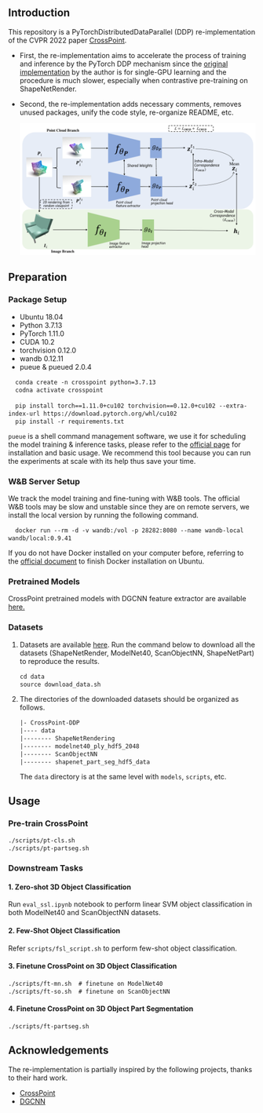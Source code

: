 ## Introduction
This repository is a PyTorchDistributedDataParallel (DDP) re-implementation of the CVPR 2022 paper [CrossPoint](https://openaccess.thecvf.com/content/CVPR2022/html/Afham_CrossPoint_Self-Supervised_Cross-Modal_Contrastive_Learning_for_3D_Point_Cloud_Understanding_CVPR_2022_paper.html). 

* First, the re-implementation aims to accelerate the process of training and inference by the PyTorch DDP mechanism since
the [original implementation](https://github.com/MohamedAfham/CrossPoint) by the author is for single-GPU learning
and the procedure is much slower, especially when contrastive pre-training on ShapeNetRender. 

* Second, the re-implementation adds necessary comments, removes unused packages, unify the code style, re-organize README, etc. 

    ![](images/crosspoint_architecture.png)

## Preparation
### Package Setup
* Ubuntu 18.04
* Python 3.7.13
* PyTorch 1.11.0
* CUDA 10.2
* torchvision 0.12.0
* wandb 0.12.11
* pueue & pueued 2.0.4

```shell
  conda create -n crosspoint python=3.7.13
  codna activate crosspoint

  pip install torch==1.11.0+cu102 torchvision==0.12.0+cu102 --extra-index-url https://download.pytorch.org/whl/cu102
  pip install -r requirements.txt
```

`pueue` is a shell command management software, we use it for scheduling the model training & inference tasks, please refer to the [official page](https://github.com/Nukesor/pueue) for installation and basic usage. We recommend this tool because you can run the experiments at scale with its help thus save your time. 

### W&B Server Setup
We track the model training and fine-tuning with W&B tools. The official W&B tools may be slow and unstable since 
they are on remote servers, we install the local version by running the following command. 
  ```shell
    docker run --rm -d -v wandb:/vol -p 28282:8080 --name wandb-local wandb/local:0.9.41
  ```

If you do not have Docker installed on your computer before, referring to the [official document](https://docs.docker.com/engine/install/ubuntu/) to finish Docker installation on Ubuntu.

### Pretrained Models
CrossPoint pretrained models with DGCNN feature extractor are available [here.](https://drive.google.com/drive/folders/10TVEIRUBCh3OPulKI4i2whYAcKVdSURn?usp=sharing)

### Datasets
1. Datasets are available [here](https://drive.google.com/drive/folders/1dAH9R3XDV0z69Bz6lBaftmJJyuckbPmR?usp=sharing). Run the command below to download all the datasets (ShapeNetRender, ModelNet40, ScanObjectNN, ShapeNetPart) to reproduce the results.
    ```
    cd data
    source download_data.sh
    ```
2. The directories of the downloaded datasets should be organized as follows.
    ```
    |- CrossPoint-DDP
    |---- data
    |-------- ShapeNetRendering
    |-------- modelnet40_ply_hdf5_2048
    |-------- ScanObjectNN
    |-------- shapenet_part_seg_hdf5_data
    ```
    The `data` directory is at the same level with `models`, `scripts`, etc.

## Usage
### Pre-train CrossPoint
  ```shell
  ./scripts/pt-cls.sh
  ./scripts/pt-partseg.sh
  ```

### Downstream Tasks
#### 1. Zero-shot 3D Object Classification
Run `eval_ssl.ipynb` notebook to perform linear SVM object classification in both ModelNet40 and ScanObjectNN datasets.

#### 2. Few-Shot Object Classification
Refer `scripts/fsl_script.sh` to perform few-shot object classification.

#### 3. Finetune CrossPoint on 3D Object Classification
  ```shell
  ./scripts/ft-mn.sh  # finetune on ModelNet40
  ./scripts/ft-so.sh  # finetune on ScanObjectNN
  ```

#### 4. Finetune CrossPoint on 3D Object Part Segmentation
  ```shell
  ./scripts/ft-partseg.sh
  ```

## Acknowledgements
The re-implementation is partially inspired by the following projects, thanks to their hard work.
* [CrossPoint](https://github.com/MohamedAfham/CrossPoint)
* [DGCNN](https://github.com/WangYueFt/dgcnn) 
